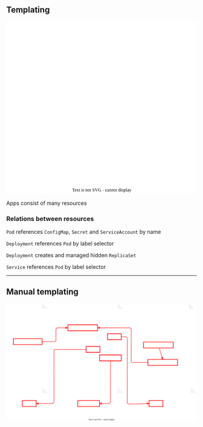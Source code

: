 ## Templating

![](120_kubernetes/templating/app.drawio.svg) <!-- .element: style="float: right; margin-left: 0.5em; width: 40%;" -->

Apps consist of many resources

### Relations between resources

`Pod` references `ConfigMap`, `Secret` and `ServiceAccount` by name

`Deployment` references `Pod` by label selector

`Deployment` creates and managed hidden `ReplicaSet`

`Service` references `Pod` by label selector

---

## Manual templating

![](120_kubernetes/templating/manifests-small.drawio.svg) <!-- .element: style="width: 85%;" -->